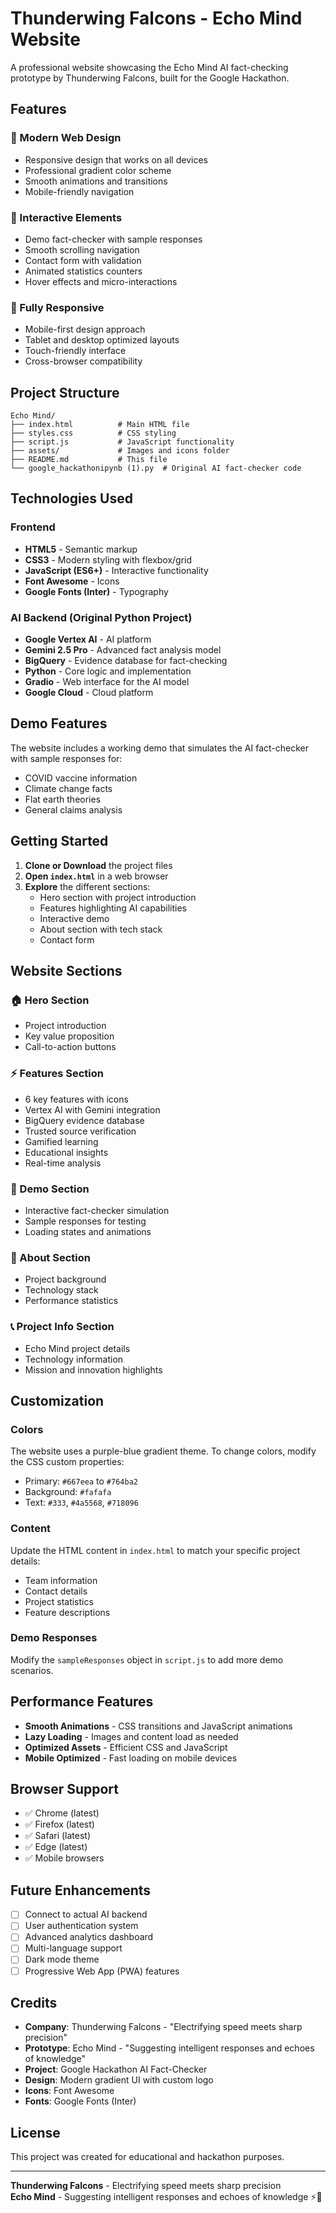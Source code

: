 # Thunderwing Falcons - Echo Mind Website

A professional website showcasing the Echo Mind AI fact-checking prototype by Thunderwing Falcons, built for the Google Hackathon.

## Features

### 🎨 Modern Web Design
- Responsive design that works on all devices
- Professional gradient color scheme
- Smooth animations and transitions
- Mobile-friendly navigation

### 🚀 Interactive Elements
- Demo fact-checker with sample responses
- Smooth scrolling navigation
- Contact form with validation
- Animated statistics counters
- Hover effects and micro-interactions

### 📱 Fully Responsive
- Mobile-first design approach
- Tablet and desktop optimized layouts
- Touch-friendly interface
- Cross-browser compatibility

## Project Structure

```
Echo Mind/
├── index.html          # Main HTML file
├── styles.css          # CSS styling
├── script.js           # JavaScript functionality
├── assets/             # Images and icons folder
├── README.md           # This file
└── google_hackathonipynb (1).py  # Original AI fact-checker code
```

## Technologies Used

### Frontend
- **HTML5** - Semantic markup
- **CSS3** - Modern styling with flexbox/grid
- **JavaScript (ES6+)** - Interactive functionality
- **Font Awesome** - Icons
- **Google Fonts (Inter)** - Typography

### AI Backend (Original Python Project)
- **Google Vertex AI** - AI platform
- **Gemini 2.5 Pro** - Advanced fact analysis model
- **BigQuery** - Evidence database for fact-checking
- **Python** - Core logic and implementation
- **Gradio** - Web interface for the AI model
- **Google Cloud** - Cloud platform

## Demo Features

The website includes a working demo that simulates the AI fact-checker with sample responses for:
- COVID vaccine information
- Climate change facts
- Flat earth theories
- General claims analysis

## Getting Started

1. **Clone or Download** the project files
2. **Open `index.html`** in a web browser
3. **Explore** the different sections:
   - Hero section with project introduction
   - Features highlighting AI capabilities
   - Interactive demo
   - About section with tech stack
   - Contact form

## Website Sections

### 🏠 Hero Section
- Project introduction
- Key value proposition
- Call-to-action buttons

### ⚡ Features Section
- 6 key features with icons
- Vertex AI with Gemini integration
- BigQuery evidence database
- Trusted source verification
- Gamified learning
- Educational insights
- Real-time analysis

### 🧪 Demo Section
- Interactive fact-checker simulation
- Sample responses for testing
- Loading states and animations

### 📖 About Section
- Project background
- Technology stack
- Performance statistics

### 📞 Project Info Section
- Echo Mind project details
- Technology information
- Mission and innovation highlights

## Customization

### Colors
The website uses a purple-blue gradient theme. To change colors, modify the CSS custom properties:
- Primary: `#667eea` to `#764ba2`
- Background: `#fafafa`
- Text: `#333`, `#4a5568`, `#718096`

### Content
Update the HTML content in `index.html` to match your specific project details:
- Team information
- Contact details
- Project statistics
- Feature descriptions

### Demo Responses
Modify the `sampleResponses` object in `script.js` to add more demo scenarios.

## Performance Features

- **Smooth Animations** - CSS transitions and JavaScript animations
- **Lazy Loading** - Images and content load as needed
- **Optimized Assets** - Efficient CSS and JavaScript
- **Mobile Optimized** - Fast loading on mobile devices

## Browser Support

- ✅ Chrome (latest)
- ✅ Firefox (latest)
- ✅ Safari (latest)
- ✅ Edge (latest)
- ✅ Mobile browsers

## Future Enhancements

- [ ] Connect to actual AI backend
- [ ] User authentication system
- [ ] Advanced analytics dashboard
- [ ] Multi-language support
- [ ] Dark mode theme
- [ ] Progressive Web App (PWA) features

## Credits

- **Company**: Thunderwing Falcons - "Electrifying speed meets sharp precision"
- **Prototype**: Echo Mind - "Suggesting intelligent responses and echoes of knowledge"
- **Project**: Google Hackathon AI Fact-Checker
- **Design**: Modern gradient UI with custom logo
- **Icons**: Font Awesome
- **Fonts**: Google Fonts (Inter)

## License

This project was created for educational and hackathon purposes.

---

**Thunderwing Falcons** - Electrifying speed meets sharp precision  
**Echo Mind** - Suggesting intelligent responses and echoes of knowledge ⚡🦅
